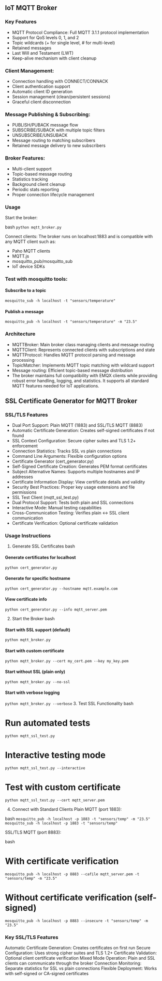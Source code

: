 ## IoT MQTT Broker 

### Key Features
* MQTT Protocol Compliance: Full MQTT 3.1.1 protocol implementation
* Support for QoS levels 0, 1, and 2
* Topic wildcards (+ for single level, # for multi-level)
* Retained messages
* Last Will and Testament (LWT)
* Keep-alive mechanism with client cleanup

### Client Management:
* Connection handling with CONNECT/CONNACK
* Client authentication support
* Automatic client ID generation
* Session management (clean/persistent sessions)
* Graceful client disconnection

### Message Publishing & Subscribing:
* PUBLISH/PUBACK message flow
* SUBSCRIBE/SUBACK with multiple topic filters
* UNSUBSCRIBE/UNSUBACK
* Message routing to matching subscribers
* Retained message delivery to new subscribers

### Broker Features:
* Multi-client support
* Topic-based message routing
* Statistics tracking
* Background client cleanup
* Periodic stats reporting
* Proper connection lifecycle management

### Usage
Start the broker:

bash
`python mqtt_broker.py`

Connect clients: The broker runs on localhost:1883 and is compatible with any MQTT client such as:
* Paho MQTT clients
* MQTT.js
* mosquitto_pub/mosquitto_sub
* IoT device SDKs


### Test with mosquitto tools:

#### Subscribe to a topic
`mosquitto_sub -h localhost -t "sensors/temperature"`

#### Publish a message
`mosquitto_pub -h localhost -t "sensors/temperature" -m "23.5"`

### Architecture
* MQTTBroker: Main broker class managing clients and message routing
* MQTTClient: Represents connected clients with subscriptions and state
* MQTTProtocol: Handles MQTT protocol parsing and message processing
* TopicMatcher: Implements MQTT topic matching with wildcard support
* Message routing: Efficient topic-based message distribution
* The broker maintains full compatibility with EMQX clients while providing robust error handling, logging, and statistics. It supports all standard MQTT features needed for IoT applications.




## SSL Certificate Generator for MQTT Broker

### SSL/TLS Features 

* Dual Port Support: Plain MQTT (1883) and SSL/TLS MQTT (8883)
* Automatic Certificate Generation: Creates self-signed certificates if not found
* SSL Context Configuration: Secure cipher suites and TLS 1.2+ enforcement
* Connection Statistics: Tracks SSL vs plain connections
* Command Line Arguments: Flexible configuration options
* Certificate Generator (cert_generator.py)
* Self-Signed Certificate Creation: Generates PEM format certificates
* Subject Alternative Names: Supports multiple hostnames and IP addresses
* Certificate Information Display: View certificate details and validity
* Security Best Practices: Proper key usage extensions and file permissions
* SSL Test Client (mqtt_ssl_test.py)
* Dual Protocol Support: Tests both plain and SSL connections
* Interactive Mode: Manual testing capabilities
* Cross-Communication Testing: Verifies plain ↔ SSL client communication
* Certificate Verification: Optional certificate validation

### Usage Instructions
1. Generate SSL Certificates
bash
#### Generate certificates for localhost
`python cert_generator.py`

#### Generate for specific hostname
`python cert_generator.py --hostname mqtt.example.com`

#### View certificate info
`python cert_generator.py --info mqtt_server.pem`

2. Start the Broker
bash
#### Start with SSL support (default)
`python mqtt_broker.py`

#### Start with custom certificate
`python mqtt_broker.py --cert my_cert.pem --key my_key.pem`

#### Start without SSL (plain only)
`python mqtt_broker.py --no-ssl`

#### Start with verbose logging
`python mqtt_broker.py --verbose`
3. Test SSL Functionality
bash
# Run automated tests
`python mqtt_ssl_test.py`

# Interactive testing mode
`python mqtt_ssl_test.py --interactive`

# Test with custom certificate
`python mqtt_ssl_test.py --cert mqtt_server.pem`

4. Connect with Standard Clients
Plain MQTT (port 1883):

bash
`mosquitto_pub -h localhost -p 1883 -t "sensors/temp" -m "23.5"`
`mosquitto_sub -h localhost -p 1883 -t "sensors/temp"`

SSL/TLS MQTT (port 8883):

bash
# With certificate verification
`mosquitto_pub -h localhost -p 8883 --cafile mqtt_server.pem -t "sensors/temp" -m "23.5"`

# Without certificate verification (self-signed)
`mosquitto_pub -h localhost -p 8883 --insecure -t "sensors/temp" -m "23.5"`
### Key SSL/TLS Features
Automatic Certificate Generation: Creates certificates on first run
Secure Configuration: Uses strong cipher suites and TLS 1.2+
Certificate Validation: Optional client certificate verification
Mixed Mode Operation: Plain and SSL clients can communicate through the broker
Connection Monitoring: Separate statistics for SSL vs plain connections
Flexible Deployment: Works with self-signed or CA-signed certificates
